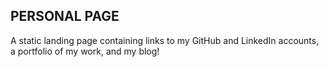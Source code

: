 ## PERSONAL PAGE

A static landing page containing links to my GitHub and LinkedIn accounts, a portfolio of my work, and my blog!
